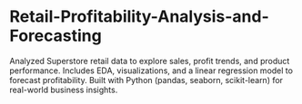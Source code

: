 # Retail-Profitability-Analysis-and-Forecasting
Analyzed Superstore retail data to explore sales, profit trends, and product performance. Includes EDA, visualizations, and a linear regression model to forecast profitability. Built with Python (pandas, seaborn, scikit-learn) for real-world business insights. 
